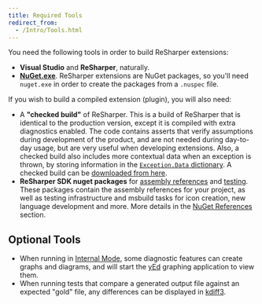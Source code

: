 ```yaml
---
title: Required Tools
redirect_from:
  - /Intro/Tools.html
---
```


You need the following tools in order to build ReSharper extensions:

* **Visual Studio** and **ReSharper**, naturally.
* **[NuGet.exe](https://nuget.codeplex.com/)**. ReSharper extensions are NuGet packages, so you'll need `nuget.exe` in order to create the packages from a `.nuspec` file.

If you wish to build a compiled extension (plugin), you will also need:

* A **"checked build"** of ReSharper. This is a build of ReSharper that is identical to the production version, except it is compiled with extra diagnostics enabled. The code contains asserts that verify assumptions during development of the product, and are not needed during day-to-day usage, but are very useful when developing extensions. Also, a checked build also includes more contextual data when an exception is thrown, by storing information in the [`Exception.Data` dictionary](http://msdn.microsoft.com/en-us/library/system.exception.data.aspx). A checked build can be [downloaded from here](https://resharper-support.jetbrains.com/hc/en-us/articles/207242355-Where-can-I-download-an-old-previous-ReSharper-version-).
* **ReSharper SDK nuget packages** for [assembly references](http://www.nuget.org/packages/JetBrains.ReSharper.SDK/) and [testing](http://www.nuget.org/packages/JetBrains.ReSharper.SDK.Tests/). These packages contain the assembly references for your project, as well as testing infrastructure and msbuild tasks for icon creation, new language development and more. More details in the [NuGet References](/Extensions/Plugins/ProjectSetup/NuGetReferences.md) section.

## Optional Tools

* When running in [Internal Mode](InternalMode.md), some diagnostic features can create graphs and diagrams, and will start the [yEd](http://www.yworks.com/en/products/yfiles/yed/) graphing application to view them.
* When running tests that compare a generated output file against an expected "gold" file, any differences can be displayed in [kdiff3](http://kdiff3.sourceforge.net).

